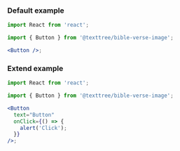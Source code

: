 ### Default example

```jsx
import React from 'react';

import { Button } from '@texttree/bible-verse-image';

<Button />;
```

### Extend example

```jsx
import React from 'react';

import { Button } from '@texttree/bible-verse-image';

<Button
  text="Button"
  onClick={() => {
    alert('Click');
  }}
/>;
```
